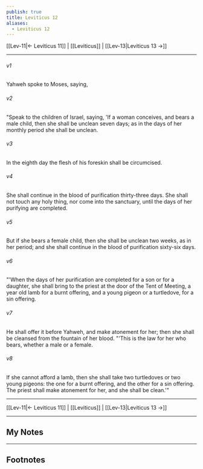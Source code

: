 ```yaml
---
publish: true
title: Leviticus 12
aliases:
  - Leviticus 12
---
```


[[Lev-11|← Leviticus 11]] | [[Leviticus]] | [[Lev-13|Leviticus 13 →]]
***



###### v1 
Yahweh spoke to Moses, saying, 

###### v2 
"Speak to the children of Israel, saying, 'If a woman conceives, and bears a male child, then she shall be unclean seven days; as in the days of her monthly period she shall be unclean. 

###### v3 
In the eighth day the flesh of his foreskin shall be circumcised. 

###### v4 
She shall continue in the blood of purification thirty-three days. She shall not touch any holy thing, nor come into the sanctuary, until the days of her purifying are completed. 

###### v5 
But if she bears a female child, then she shall be unclean two weeks, as in her period; and she shall continue in the blood of purification sixty-six days. 

###### v6 
"'When the days of her purification are completed for a son or for a daughter, she shall bring to the priest at the door of the Tent of Meeting, a year old lamb for a burnt offering, and a young pigeon or a turtledove, for a sin offering. 

###### v7 
He shall offer it before Yahweh, and make atonement for her; then she shall be cleansed from the fountain of her blood. "'This is the law for her who bears, whether a male or a female. 

###### v8 
If she cannot afford a lamb, then she shall take two turtledoves or two young pigeons: the one for a burnt offering, and the other for a sin offering. The priest shall make atonement for her, and she shall be clean.'"

***
[[Lev-11|← Leviticus 11]] | [[Leviticus]] | [[Lev-13|Leviticus 13 →]]

---
## My Notes

---
## Footnotes